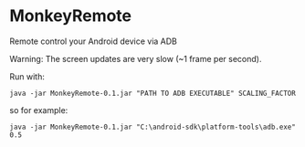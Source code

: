 # MonkeyRemote
Remote control your Android device via ADB

Warning: The screen updates are very slow (~1 frame per second).

Run with:

    java -jar MonkeyRemote-0.1.jar "PATH TO ADB EXECUTABLE" SCALING_FACTOR

so for example:

    java -jar MonkeyRemote-0.1.jar "C:\android-sdk\platform-tools\adb.exe" 0.5

